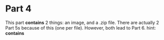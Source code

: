 # Part 4
This part **contains** 2 things: an image, and a .zip file. There are actually 2 Part 5s because of this (one per file). However, both lead to Part 6.
hint: **contains**
